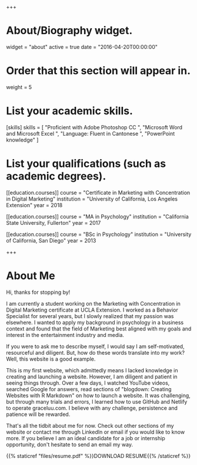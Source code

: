 +++
# About/Biography widget.
widget = "about"
active = true
date = "2016-04-20T00:00:00"

# Order that this section will appear in.
weight = 5

# List your academic skills.
[skills]
  skills = [
    "Proficient with Adobe Photoshop CC ",
    "Microsoft Word and Microsoft Excel ",
    "Language: Fluent in Cantonese ",
    "PowerPoint knowledge"
  ]

# List your qualifications (such as academic degrees).

[[education.courses]]
  course = "Certificate in Marketing with Concentration in Digital Marketing"
  institution = "University of California, Los Angeles Extension"
  year = 2018

[[education.courses]]
  course = "MA in Psychology"
  institution = "California State University, Fullerton"
  year = 2017
  
[[education.courses]]
  course = "BSc in Psychology"
  institution = "University of California, San Diego"
  year = 2013
  
+++

# About Me

Hi, thanks for stopping by!

I am currently a student working on the Marketing with Concentration in Digital Marketing certificate at UCLA Extension. I worked as a Behavior Specialist for several years, but I slowly realized that my passion was elsewhere. I wanted to apply my background in psychology in a business context and found that the field of Marketing best aligned with my goals and interest in the entertainment industry and media.

If you were to ask me to describe myself, I would say I am self-motivated, resourceful and diligent. But, how do these words translate into my work? Well, this website is a good example. 

This is my first website, which admittedly means I lacked knowledge in creating and launching a website. However, I am diligent and patient in seeing things through. Over a few days, I watched YouTube videos, searched Google for answers, read sections of "blogdown: Creating Websites with R Markdown" on how to launch a website. It was challenging, but through many trials and errors, I learned how to use GitHub and Netlify to operate graceluu.com. I believe with any challenge, persistence and patience will be rewarded. 

That's all the tidbit about me for now. Check out other sections of my website or contact me through LinkedIn or email if you would like to know more. If you believe I am an ideal candidate for a job or internship opportunity, don't hesitate to send an email my way. 



{{% staticref "files/resume.pdf" %}}DOWNLOAD RESUME{{% /staticref %}}
